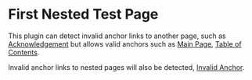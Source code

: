 # First Nested Test Page

This plugin can detect invalid anchor links to another page, such as 
[Acknowledgement](../index.md#BAD_ANCHOR) but allows valid anchors such as
[Main Page](../index.md#mkdocs-htmlproofer-plugin),
[Table of Contents](../index.md#table-of-contents).

Invalid anchor links to nested pages will also be detected, 
[Invalid Anchor](./page2.md#BAD_ANCHOR).
